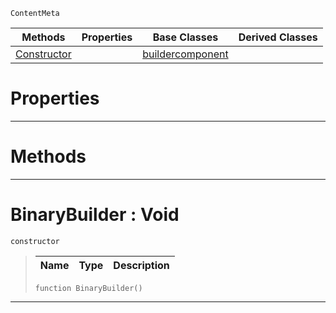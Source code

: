  `ContentMeta`

|Methods|Properties|Base Classes|Derived Classes|
|---|---|---|---|
|[ Constructor](https://github.com/zeroengineteam/ZeroDocs/blob/master/code_reference/class_reference/binarybuilder.markdown#binarybuilder-void)| |[buildercomponent](https://github.com/zeroengineteam/ZeroDocs/blob/master/code_reference/class_reference/buildercomponent.markdown)| |


 #  Properties


---  
 #  Methods


---  
 #  BinaryBuilder : Void

 `constructor`

> 
> |Name|Type|Description|
> |---|---|---|
> ``` lang=cpp, name=Zilch
> function BinaryBuilder()
> ``` 


---  
 

 
